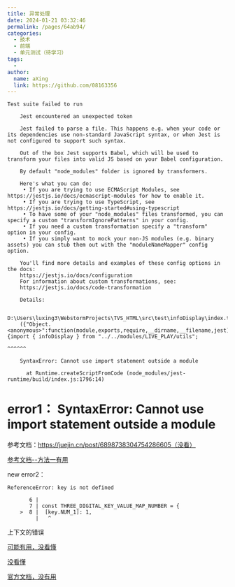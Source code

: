 ```yaml
---
title: 异常处理
date: 2024-01-21 03:32:46
permalink: /pages/64ab94/
categories:
  - 技术
  - 前端
  - 单元测试（待学习）
tags:
  - 
author: 
  name: aXing
  link: https://github.com/08163356
---
```

```
Test suite failed to run

    Jest encountered an unexpected token

    Jest failed to parse a file. This happens e.g. when your code or its dependencies use non-standard JavaScript syntax, or when Jest is not configured to support such syntax.

    Out of the box Jest supports Babel, which will be used to transform your files into valid JS based on your Babel configuration.

    By default "node_modules" folder is ignored by transformers.

    Here's what you can do:
     • If you are trying to use ECMAScript Modules, see https://jestjs.io/docs/ecmascript-modules for how to enable it.
     • If you are trying to use TypeScript, see https://jestjs.io/docs/getting-started#using-typescript
     • To have some of your "node_modules" files transformed, you can specify a custom "transformIgnorePatterns" in your config.
     • If you need a custom transformation specify a "transform" option in your config.
     • If you simply want to mock your non-JS modules (e.g. binary assets) you can stub them out with the "moduleNameMapper" config option.

    You'll find more details and examples of these config options in the docs:
    https://jestjs.io/docs/configuration
    For information about custom transformations, see:
    https://jestjs.io/docs/code-transformation

    Details:

    D:\Users\luxing3\WebstormProjects\TVS_HTML\src\test\infoDisplay\index.test.js:1
    ({"Object.<anonymous>":function(module,exports,require,__dirname,__filename,jest){import { infoDisplay } from "../../modules/LIVE_PLAY/utils";
                                                                                      ^^^^^^

    SyntaxError: Cannot use import statement outside a module

      at Runtime.createScriptFromCode (node_modules/jest-runtime/build/index.js:1796:14)
```

# error1： SyntaxError: Cannot use import statement outside a module

参考文档：https://juejin.cn/post/6898738304754286605（没看）

[参考文档--方法一有用](https://blog.csdn.net/peade/article/details/117568282)

new error2： 

```
ReferenceError: key is not defined

       6 |
       7 | const THREE_DIGITAL_KEY_VALUE_MAP_NUMBER = {
    >  8 | 	[key.NUM_1]: 1,
         | 	 ^
```

上下文的错误

[可能有用，没看懂](http://claude-ray.com/2018/10/30/jest-server-context/)

[没看懂](https://m.w3cschool.cn/jest_cn/jest_setting.html)

[官方文档，没有用](https://deltice.github.io/jest/docs/zh-Hans/api.html#content)
